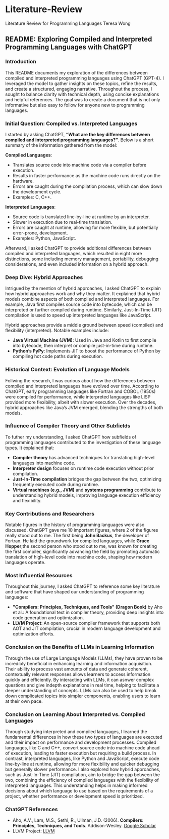 # Literature-Review
Literature Review for Programming Languages
Teresa Wong

## README: Exploring Compiled and Interpreted Programming Languages with ChatGPT

### Introduction
This README documents my exploration of the differences between compiled and interpreted programming languages using ChatGPT (GPT-4). I leveraged the model to gather insights on these topics, refine the results, and create a structured, engaging narrative. Throughout the process, I sought to balance clarity with technical depth, using concise explanations and helpful references. The goal was to create a document that is not only informative but also easy to follow for anyone new to programming languages.

### Initial Question: Compiled vs. Interpreted Languages
I started by asking ChatGPT, **“What are the key differences between compiled and interpreted programming languages?”**. Below is a short summary of the information gathered from the model:

**Compiled Languages**:
- Translates source code into machine code via a compiler before execution.
- Results in faster performance as the machine code runs directly on the hardware.
- Errors are caught during the compilation process, which can slow down the development cycle.
- Examples: C, C++.

**Interpreted Languages**:
- Source code is translated line-by-line at runtime by an interpreter.
- Slower in execution due to real-time translation.
- Errors are caught at runtime, allowing for more flexible, but potentially error-prone, development.
- Examples: Python, JavaScript.

Afterward, I asked ChatGPT to provide additional differences between compiled and interpreted languages, which resulted in eight more distinctions, some including memory management, portability, debugging considerations, and even included information on a hybrid approach.

### Deep Dive: Hybrid Approaches
Intrigued by the mention of hybrid approaches, I asked ChatGPT to explain how hybrid approaches work and why they matter. It explained that hybrid models combine aspects of both compiled and interpreted languages. For example, Java first compiles source code into bytecode, which can be interpreted or further compiled during runtime. Similarly, Just-In-Time (JIT) compilation is used to speed up interpreted languages like JavaScript.

Hybrid approaches provide a middle ground between speed (compiled) and flexibility (interpreted). Notable examples include:
- **Java Virtual Machine (JVM)**: Used in Java and Kotlin to first compile into bytecode, then interpret or compile just-in-time during runtime.
- **Python’s PyPy**: Implements JIT to boost the performance of Python by compiling hot code paths during execution.

### Historical Context: Evolution of Language Models
Follwing the research, I was curious about how the differences between compiled and interpreted languages have evolved over time. According to ChatGPT, early programming languages like Fortran and COBOL (1950s) were compiled for performance, while interpreted languages like LISP provided more flexibility, albeit with slower execution. Over the decades, hybrid approaches like Java’s JVM emerged, blending the strengths of both models.

### Influence of Compiler Theory and Other Subfields
To futher my understanding, I asked ChatGPT how subfields of programming languages contributed to the investigation of these language types. It explained that:
- **Compiler theory** has advanced techniques for translating high-level languages into machine code.
- **Interpreter design** focuses on runtime code execution without prior compilation.
- **Just-In-Time compilation** bridges the gap between the two, optimizing frequently executed code during runtime.
- **Virtual machines (e.g., JVM)** and **systems programming** contribute to understanding hybrid models, improving language execution efficiency and flexibility.

### Key Contributions and Researchers
Notable figures in the history of programming languages were also discussed. ChatGPT gave me 10 important figures, where 2 of the figures really stood out to me. The first being **John Backus**, the developer of Fortran. He laid the groundwork for compiled languages, while **Grace Hopper**,the second person who stood out to me, was known for creating the first compiler, significantly advancing the field by promoting automatic translation of high-level code into machine code, shaping how modern languages operate.

### Most Influential Resources
Throughout this journey, I asked ChatGPT to reference some key literature and software that have shaped our understanding of programming languages:

- **"Compilers: Principles, Techniques, and Tools" (Dragon Book)** by Aho et al.: A foundational text in compiler theory, providing deep insights into code generation and optimization.
- **LLVM Project**: An open-source compiler framework that supports both AOT and JIT compilation, crucial in modern language development and optimization efforts.

### Conclusion on the Benefits of LLMs in Learning Information
Through the use of Large Language Models (LLMs), they have proven to be incredibly beneficial in enhancing learning and information acquisition. Their ability to process vast amounts of data and generate coherent, contextually relevant responses allows learners to access information quickly and efficiently. By interacting with LLMs, it can asnwer complex questions and give indepth explanations in real time, helping to facilitate a deeper understanding of concepts. LLMs can also be used to help break down complicated topics into simpler components, enabling users to learn at their own pace. 

### Conclusion on Learning About Interpreted vs. Compiled Languages
Through studying interpreted and compiled languages, I learned the fundamental differences in how these two types of languages are executed and their impact on performance and development processes. Compiled languages, like C and C++, convert source code into machine code ahead of execution, leading to faster execution but requiring a build process. In contrast, interpreted languages, like Python and JavaScript, execute code line-by-line at runtime, allowing for more flexibility and quicker debugging but generally slower performance. I also explored how hybrid approaches, such as Just-In-Time (JIT) compilation, aim to bridge the gap between the two, combining the efficiency of compiled languages with the flexibility of interpreted languages. This understanding helps in making informed decisions about which language to use based on the requirements of a project, whether performance or development speed is prioritized.

### ChatGPT References
- Aho, A.V., Lam, M.S., Sethi, R., Ullman, J.D. (2006). **Compilers: Principles, Techniques, and Tools**. Addison-Wesley. [Google Scholar](https://scholar.google.com)
- LLVM Project: [LLVM](https://llvm.org/)
